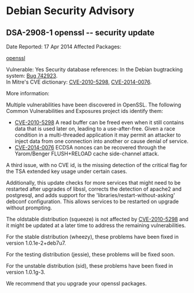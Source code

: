 
Debian Security Advisory
========================


DSA-2908-1 openssl -- security update
-------------------------------------



Date Reported:
17 Apr 2014
Affected Packages:

[openssl](https://packages.debian.org/src:openssl)

Vulnerable:
Yes
Security database references:
In the Debian bugtracking system: [Bug 742923](https://bugs.debian.org/cgi-bin/bugreport.cgi?bug=742923).  
In Mitre's CVE dictionary: [CVE-2010-5298](https://security-tracker.debian.org/tracker/CVE-2010-5298), [CVE-2014-0076](https://security-tracker.debian.org/tracker/CVE-2014-0076).  

More information:

Multiple vulnerabilities have been discovered in OpenSSL. The following
Common Vulnerabilities and Exposures project ids identify them:


* [CVE-2010-5298](https://security-tracker.debian.org/tracker/CVE-2010-5298)
A read buffer can be freed even when it still contains data that is
used later on, leading to a use-after-free. Given a race condition in a
multi-threaded application it may permit an attacker to inject data from
one connection into another or cause denial of service.
* [CVE-2014-0076](https://security-tracker.debian.org/tracker/CVE-2014-0076)
ECDSA nonces can be recovered through the Yarom/Benger FLUSH+RELOAD
cache side-channel attack.


A third issue, with no CVE id, is the missing detection of the
critical flag for the TSA extended key usage under certain cases.


Additionally, this update checks for more services that might need to
be restarted after upgrades of libssl, corrects the detection of
apache2 and postgresql, and adds support for the
'libraries/restart-without-asking' debconf configuration. This allows
services to be restarted on upgrade without prompting.


The oldstable distribution (squeeze) is not affected by [CVE-2010-5298](https://security-tracker.debian.org/tracker/CVE-2010-5298)
and it might be updated at a later time to address the remaining
vulnerabilities.


For the stable distribution (wheezy), these problems have been fixed in
version 1.0.1e-2+deb7u7.


For the testing distribution (jessie), these problems will be fixed
soon.


For the unstable distribution (sid), these problems have been fixed in
version 1.0.1g-3.


We recommend that you upgrade your openssl packages.





